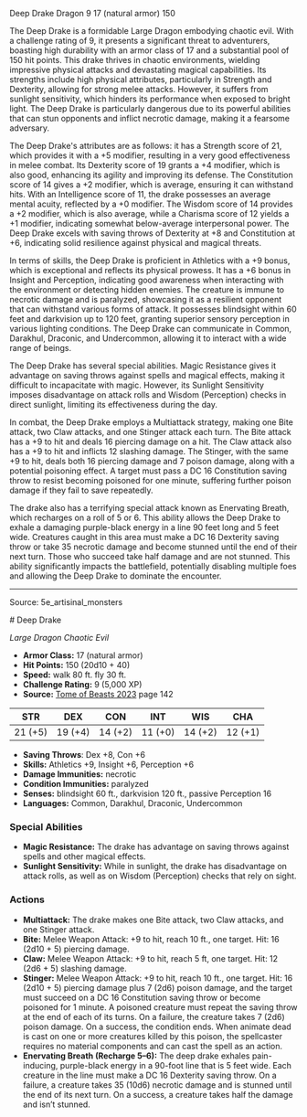 <MonsterName/>Deep Drake</MonsterName>
<CreatureType/>Dragon</CreatureType>
<CR/>9</CR>
<AC/>17 (natural armor)</AC>
<HP/>150</HP>
<summary>The Deep Drake is a formidable Large Dragon embodying chaotic evil. With a challenge rating of 9, it presents a significant threat to adventurers, boasting high durability with an armor class of 17 and a substantial pool of 150 hit points. This drake thrives in chaotic environments, wielding impressive physical attacks and devastating magical capabilities. Its strengths include high physical attributes, particularly in Strength and Dexterity, allowing for strong melee attacks. However, it suffers from sunlight sensitivity, which hinders its performance when exposed to bright light. The Deep Drake is particularly dangerous due to its powerful abilities that can stun opponents and inflict necrotic damage, making it a fearsome adversary.</summary>

<detail>

The Deep Drake's attributes are as follows: it has a Strength score of 21, which provides it with a +5 modifier, resulting in a very good effectiveness in melee combat. Its Dexterity score of 19 grants a +4 modifier, which is also good, enhancing its agility and improving its defense. The Constitution score of 14 gives a +2 modifier, which is average, ensuring it can withstand hits. With an Intelligence score of 11, the drake possesses an average mental acuity, reflected by a +0 modifier. The Wisdom score of 14 provides a +2 modifier, which is also average, while a Charisma score of 12 yields a +1 modifier, indicating somewhat below-average interpersonal power. The Deep Drake excels with saving throws of Dexterity at +8 and Constitution at +6, indicating solid resilience against physical and magical threats.

In terms of skills, the Deep Drake is proficient in Athletics with a +9 bonus, which is exceptional and reflects its physical prowess. It has a +6 bonus in Insight and Perception, indicating good awareness when interacting with the environment or detecting hidden enemies. The creature is immune to necrotic damage and is paralyzed, showcasing it as a resilient opponent that can withstand various forms of attack. It possesses blindsight within 60 feet and darkvision up to 120 feet, granting superior sensory perception in various lighting conditions. The Deep Drake can communicate in Common, Darakhul, Draconic, and Undercommon, allowing it to interact with a wide range of beings.

The Deep Drake has several special abilities. Magic Resistance gives it advantage on saving throws against spells and magical effects, making it difficult to incapacitate with magic. However, its Sunlight Sensitivity imposes disadvantage on attack rolls and Wisdom (Perception) checks in direct sunlight, limiting its effectiveness during the day.

In combat, the Deep Drake employs a Multiattack strategy, making one Bite attack, two Claw attacks, and one Stinger attack each turn. The Bite attack has a +9 to hit and deals 16 piercing damage on a hit. The Claw attack also has a +9 to hit and inflicts 12 slashing damage. The Stinger, with the same +9 to hit, deals both 16 piercing damage and 7 poison damage, along with a potential poisoning effect. A target must pass a DC 16 Constitution saving throw to resist becoming poisoned for one minute, suffering further poison damage if they fail to save repeatedly.

The drake also has a terrifying special attack known as Enervating Breath, which recharges on a roll of 5 or 6. This ability allows the Deep Drake to exhale a damaging purple-black energy in a line 90 feet long and 5 feet wide. Creatures caught in this area must make a DC 16 Dexterity saving throw or take 35 necrotic damage and become stunned until the end of their next turn. Those who succeed take half damage and are not stunned. This ability significantly impacts the battlefield, potentially disabling multiple foes and allowing the Deep Drake to dominate the encounter.</detail>



---

Source: 5e_artisinal_monsters

<statblock>
# Deep Drake

*Large* *Dragon* *Chaotic Evil*

- **Armor Class:** 17 (natural armor)
- **Hit Points:** 150 (20d10 + 40)
- **Speed:** walk 80 ft. fly 30 ft.
- **Challenge Rating:** 9 (5,000 XP)
- **Source:** [Tome of Beasts 2023](https://koboldpress.com/kpstore/product/tome-of-beasts-1-2023-edition/) page 142

| STR | DEX | CON | INT | WIS | CHA |
| --- | --- | --- | --- | --- | --- |
| 21 (+5) | 19 (+4) | 14 (+2) | 11 (+0) | 14 (+2) | 12 (+1) |

- **Saving Throws**: Dex +8, Con +6
- **Skills:** Athletics +9, Insight +6, Perception +6
- **Damage Immunities:** necrotic
- **Condition Immunities:** paralyzed
- **Senses:** blindsight 60 ft., darkvision 120 ft., passive Perception 16
- **Languages:** Common, Darakhul, Draconic, Undercommon

### Special Abilities

- **Magic Resistance:** The drake has advantage on saving throws against spells and other magical effects.
- **Sunlight Sensitivity:** While in sunlight, the drake has disadvantage on attack rolls, as well as on Wisdom (Perception) checks that rely on sight.

### Actions

- **Multiattack:** The drake makes one Bite attack, two Claw attacks, and one Stinger attack.
- **Bite:** Melee Weapon Attack: +9 to hit, reach 10 ft., one target. Hit: 16 (2d10 + 5) piercing damage.
- **Claw:** Melee Weapon Attack: +9 to hit, reach 5 ft, one target. Hit: 12 (2d6 + 5) slashing damage.
- **Stinger:** Melee Weapon Attack: +9 to hit, reach 10 ft., one target. Hit: 16 (2d10 + 5) piercing damage plus 7 (2d6) poison damage, and the target must succeed on a DC 16 Constitution saving throw or become poisoned for 1 minute. A poisoned creature must repeat the saving throw at the end of each of its turns. On a failure, the creature takes 7 (2d6) poison damage. On a success, the condition ends. When animate dead is cast on one or more creatures killed by this poison, the spellcaster requires no material components and can cast the spell as an action.
- **Enervating Breath (Recharge 5–6):** The deep drake exhales pain-inducing, purple-black energy in a 90-foot line that is 5 feet wide. Each creature in the line must make a DC 16 Dexterity saving throw. On a failure, a creature takes 35 (10d6) necrotic damage and is stunned until the end of its next turn. On a success, a creature takes half the damage and isn’t stunned.
</statblock>


